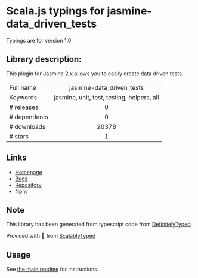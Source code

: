 
# Scala.js typings for jasmine-data_driven_tests

Typings are for version 1.0

## Library description:
This plugin for Jasmine 2.x allows you to easily create data driven tests.

|                    |                 |
| ------------------ | :-------------: |
| Full name          | jasmine-data_driven_tests |
| Keywords           | jasmine, unit, test, testing, helpers, all |
| # releases         | 0 |
| # dependents       | 0 |
| # downloads        | 20378 |
| # stars            | 1 |

## Links
- [Homepage](https://github.com/dakolech/jasmine-data_driven_tests#readme)
- [Bugs](https://github.com/dakolech/jasmine-data_driven_tests/issues)
- [Repository](https://github.com/dakolech/jasmine-data_driven_tests)
- [Npm](https://www.npmjs.com/package/jasmine-data_driven_tests)
    


## Note
This library has been generated from typescript code from [DefinitelyTyped](https://definitelytyped.org).

Provided with :purple_heart: from [ScalablyTyped](https://github.com/oyvindberg/ScalablyTyped)

## Usage
See [the main readme](../../readme.md) for instructions.


